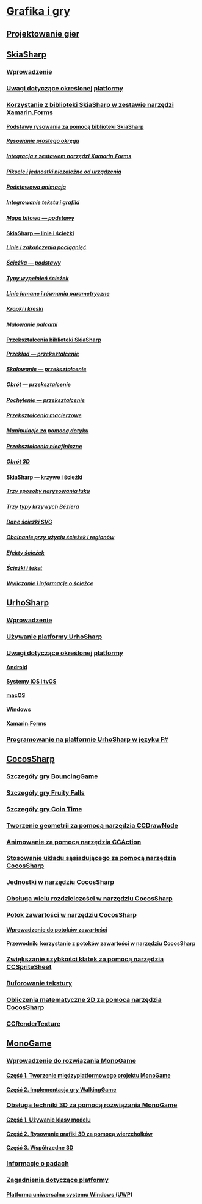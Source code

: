 # [Grafika i gry](index.yml)
## [Projektowanie gier](game-development/index.md)
## [SkiaSharp](skiasharp/index.md)
### [Wprowadzenie](skiasharp/introduction.md)
### [Uwagi dotyczące określonej platformy](skiasharp/platform.md)



### [Korzystanie z biblioteki SkiaSharp w zestawie narzędzi Xamarin.Forms](~/xamarin-forms/user-interface/graphics/skiasharp/index.md)
#### [Podstawy rysowania za pomocą biblioteki SkiaSharp](~/xamarin-forms/user-interface/graphics/skiasharp/basics/index.md)
##### [Rysowanie prostego okręgu](~/xamarin-forms/user-interface/graphics/skiasharp/basics/circle.md)
##### [Integracja z zestawem narzędzi Xamarin.Forms](~/xamarin-forms/user-interface/graphics/skiasharp/basics/integration.md)
##### [Piksele i jednostki niezależne od urządzenia](~/xamarin-forms/user-interface/graphics/skiasharp/basics/pixels.md)
##### [Podstawowa animacja](~/xamarin-forms/user-interface/graphics/skiasharp/basics/animation.md)
##### [Integrowanie tekstu i grafiki](~/xamarin-forms/user-interface/graphics/skiasharp/basics/text.md)
##### [Mapa bitowa — podstawy](~/xamarin-forms/user-interface/graphics/skiasharp/basics/bitmaps.md)
#### [SkiaSharp — linie i ścieżki](~/xamarin-forms/user-interface/graphics/skiasharp/paths/index.md)
##### [Linie i zakończenia pociągnięć](~/xamarin-forms/user-interface/graphics/skiasharp/paths/lines.md)
##### [Ścieżka — podstawy](~/xamarin-forms/user-interface/graphics/skiasharp/paths/paths.md)
##### [Typy wypełnień ścieżek](~/xamarin-forms/user-interface/graphics/skiasharp/paths/fill-types.md)
##### [Linie łamane i równania parametryczne](~/xamarin-forms/user-interface/graphics/skiasharp/paths/polylines.md)
##### [Kropki i kreski](~/xamarin-forms/user-interface/graphics/skiasharp/paths/dots.md)
##### [Malowanie palcami](~/xamarin-forms/user-interface/graphics/skiasharp/paths/finger-paint.md)
#### [Przekształcenia biblioteki SkiaSharp](~/xamarin-forms/user-interface/graphics/skiasharp/transforms/index.md)
##### [Przekład — przekształcenie](~/xamarin-forms/user-interface/graphics/skiasharp/transforms/translate.md)
##### [Skalowanie — przekształcenie](~/xamarin-forms/user-interface/graphics/skiasharp/transforms/scale.md)
##### [Obrót — przekształcenie](~/xamarin-forms/user-interface/graphics/skiasharp/transforms/rotate.md)
##### [Pochylenie — przekształcenie](~/xamarin-forms/user-interface/graphics/skiasharp/transforms/skew.md)
##### [Przekształcenia macierzowe](~/xamarin-forms/user-interface/graphics/skiasharp/transforms/matrix.md)
##### [Manipulacje za pomocą dotyku](~/xamarin-forms/user-interface/graphics/skiasharp/transforms/touch.md)
##### [Przekształcenia nieafiniczne](~/xamarin-forms/user-interface/graphics/skiasharp/transforms/non-affine.md)
##### [Obrót 3D](~/xamarin-forms/user-interface/graphics/skiasharp/transforms/3d-rotation.md)
#### [SkiaSharp — krzywe i ścieżki](~/xamarin-forms/user-interface/graphics/skiasharp/curves/index.md)
##### [Trzy sposoby narysowania łuku](~/xamarin-forms/user-interface/graphics/skiasharp/curves/arcs.md)
##### [Trzy typy krzywych Béziera](~/xamarin-forms/user-interface/graphics/skiasharp/curves/beziers.md)
##### [Dane ścieżki SVG](~/xamarin-forms/user-interface/graphics/skiasharp/curves/path-data.md)
##### [Obcinanie przy użyciu ścieżek i regionów](~/xamarin-forms/user-interface/graphics/skiasharp/curves/clipping.md)
##### [Efekty ścieżek](~/xamarin-forms/user-interface/graphics/skiasharp/curves/effects.md)
##### [Ścieżki i tekst](~/xamarin-forms/user-interface/graphics/skiasharp/curves/text-paths.md)
##### [Wyliczanie i informacje o ścieżce](~/xamarin-forms/user-interface/graphics/skiasharp/curves/information.md)


## [UrhoSharp](urhosharp/index.md)
### [Wprowadzenie](urhosharp/introduction.md)
### [Używanie platformy UrhoSharp](urhosharp/using.md)
### [Uwagi dotyczące określonej platformy](urhosharp/platform/index.md)
#### [Android](urhosharp/platform/android.md)
#### [Systemy iOS i tvOS](urhosharp/platform/ios.md)
#### [macOS](urhosharp/platform/mac.md)
#### [Windows](urhosharp/platform/windows.md)
#### [Xamarin.Forms](urhosharp/platform/xamarin-forms.md)
### [Programowanie na platformie UrhoSharp w języku F#](urhosharp/fsharp.md)
## [CocosSharp](cocossharp/index.md)
### [Szczegóły gry BouncingGame](cocossharp/bouncing-game.md)
### [Szczegóły gry Fruity Falls](cocossharp/fruity-falls.md)
### [Szczegóły gry Coin Time](cocossharp/cointime.md)
### [Tworzenie geometrii za pomocą narzędzia CCDrawNode](cocossharp/ccdrawnode.md)
### [Animowanie za pomocą narzędzia CCAction](cocossharp/ccaction.md)
### [Stosowanie układu sąsiadującego za pomocą narzędzia CocosSharp](cocossharp/tiled.md)
### [Jednostki w narzędziu CocosSharp](cocossharp/entities.md)
### [Obsługa wielu rozdzielczości w narzędziu CocosSharp](cocossharp/resolutions.md)
### [Potok zawartości w narzędziu CocosSharp](cocossharp/content-pipeline/index.md)
#### [Wprowadzenie do potoków zawartości](cocossharp/content-pipeline/introduction.md)
#### [Przewodnik: korzystanie z potoków zawartości w narzędziu CocosSharp](cocossharp/content-pipeline/walkthrough.md)
### [Zwiększanie szybkości klatek za pomocą narzędzia CCSpriteSheet](cocossharp/ccspritesheet.md)
### [Buforowanie tekstury](cocossharp/texture-cache.md)
### [Obliczenia matematyczne 2D za pomocą narzędzia CocosSharp](cocossharp/math.md)
### [CCRenderTexture](cocossharp/ccrendertexture.md)
## [MonoGame](monogame/index.md)
### [Wprowadzenie do rozwiązania MonoGame](monogame/introduction/index.md)
#### [Część 1. Tworzenie międzyplatformowego projektu MonoGame](monogame/introduction/part1.md)
#### [Część 2. Implementacja gry WalkingGame](monogame/introduction/part2.md)
### [Obsługa techniki 3D za pomocą rozwiązania MonoGame](monogame/3d/index.md)
#### [Część 1. Używanie klasy modelu](monogame/3d/part1.md)
#### [Część 2. Rysowanie grafiki 3D za pomocą wierzchołków](monogame/3d/part2.md)
#### [Część 3. Współrzędne 3D](monogame/3d/part3.md)
### [Informacje o padach](monogame/input.md)
### [Zagadnienia dotyczące platformy](monogame/platforms/index.md)
#### [Platforma uniwersalna systemu Windows (UWP)](monogame/platforms/uwp.md)
